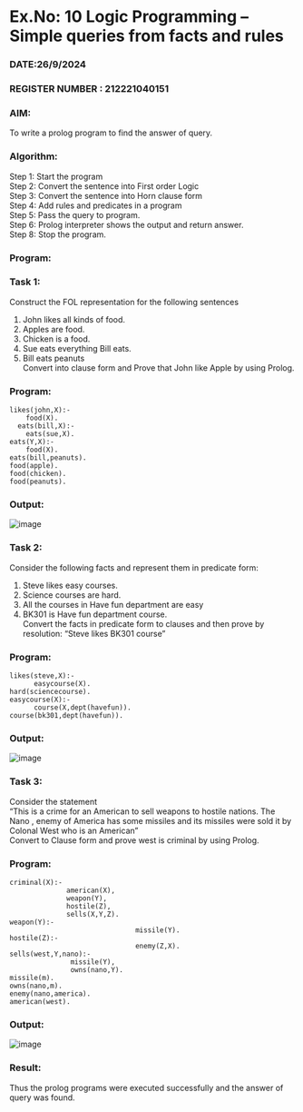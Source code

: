 # Ex.No: 10  Logic Programming –  Simple queries from facts and rules
### DATE:26/9/2024
### REGISTER NUMBER : 212221040151
### AIM: 
To write a prolog program to find the answer of query. 
###  Algorithm:
 Step 1: Start the program <br> 
 Step 2: Convert the sentence into First order Logic  <br> 
 Step 3:  Convert the sentence into Horn clause form  <br> 
 Step 4: Add rules and predicates in a program   <br> 
 Step 5:  Pass the query to program. <br> 
 Step 6: Prolog interpreter shows the output and return answer. <br> 
 Step 8:  Stop the program.
### Program:
### Task 1:
Construct the FOL representation for the following sentences <br> 
1.	John likes all kinds of food.  <br> 
2.	Apples are food.  <br> 
3.	Chicken is a food.  <br> 
4.	Sue eats everything Bill eats. <br> 
5.	 Bill eats peanuts  <br> 
   Convert into clause form and Prove that John like Apple by using Prolog. <br> 
### Program:
```
likes(john,X):-
    food(X).
  eats(bill,X):-
    eats(sue,X).
eats(Y,X):-
    food(X).
eats(bill,peanuts).
food(apple).
food(chicken).
food(peanuts).
```

### Output:

![image](https://github.com/santhoshkumar24263/AI_Lab_2023-24/assets/127171952/03ba66e3-a89e-4bd0-8dc9-9f19634cb030)


### Task 2:
Consider the following facts and represent them in predicate form: <br>              
1.	Steve likes easy courses. <br> 
2.	Science courses are hard. <br> 
3. All the courses in Have fun department are easy <br> 
4. BK301 is Have fun department course.<br> 
Convert the facts in predicate form to clauses and then prove by resolution: “Steve likes BK301 course”<br> 

### Program:
```
likes(steve,X):-
      easycourse(X).
hard(sciencecourse).
easycourse(X):-
      course(X,dept(havefun)).
course(bk301,dept(havefun)).
```

### Output:

![image](https://github.com/santhoshkumar24263/AI_Lab_2023-24/assets/127171952/993e4f8f-076f-479f-909e-0c95818b3bc8)


### Task 3:
Consider the statement <br> 
“This is a crime for an American to sell weapons to hostile nations. The Nano , enemy of America has some missiles and its missiles were sold it by Colonal West who is an American” <br> 
Convert to Clause form and prove west is criminal by using Prolog.<br> 
### Program:
```
criminal(X):-
              american(X),
              weapon(Y),
              hostile(Z),
              sells(X,Y,Z).
weapon(Y):-
                               missile(Y).
hostile(Z):-
                               enemy(Z,X).
sells(west,Y,nano):-
               missile(Y),
               owns(nano,Y).
missile(m).
owns(nano,m).
enemy(nano,america).
american(west).
```

### Output:

![image](https://github.com/santhoshkumar24263/AI_Lab_2023-24/assets/127171952/4c15e280-a8d6-4ee3-b7f2-a2f97a6ceec7)


### Result:
Thus the prolog programs were executed successfully and the answer of query was found.
